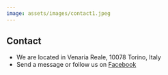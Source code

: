 ```yaml
---
image: assets/images/contact1.jpeg
---
```


## Contact

- We are located in Venaria Reale, 10078 Torino, Italy
- Send a message or follow us on [Facebook](https://www.facebook.com/official.AidaDSP)
